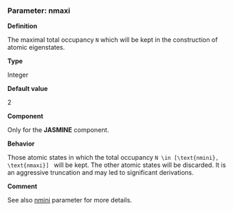 ### Parameter: nmaxi

**Definition**

The maximal total occupancy ``N`` which will be kept in the construction of atomic eigenstates.

**Type**

Integer

**Default value**

2

**Component**

Only for the **JASMINE** component.

**Behavior**

Those atomic states in which the total occupancy ``N \in [\text{nmini}, \text{nmaxi}] `` will be kept. The other atomic states will be discarded. It is an aggressive truncation and may led to significant derivations.

**Comment**

See also [nmini](p_nmini.md) parameter for more details.